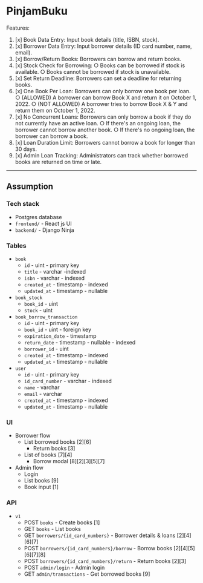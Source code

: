 # PinjamBuku

Features:

1. [x] Book Data Entry: Input book details (title, ISBN, stock).
2. [x] Borrower Data Entry: Input borrower details (ID card number, name, email).
3. [x] Borrow/Return Books: Borrowers can borrow and return books.
4. [x] Stock Check for Borrowing:
    ○ Books can be borrowed if stock is available.
    ○ Books cannot be borrowed if stock is unavailable.
5. [x] Set Return Deadline: Borrowers can set a deadline for returning books.
6. [x] One Book Per Loan: Borrowers can only borrow one book per loan.
    ○ (ALLOWED) A borrower can borrow Book X and return it on October 1, 2022.
    ○ (NOT ALLOWED) A borrower tries to borrow Book X & Y and return them on October 1, 2022.
7. [x] No Concurrent Loans: Borrowers can only borrow a book if they do not currently have an active loan.
    ○ If there's an ongoing loan, the borrower cannot borrow another book.
    ○ If there's no ongoing loan, the borrower can borrow a book.
8. [x] Loan Duration Limit: Borrowers cannot borrow a book for longer than 30 days.
9. [x] Admin Loan Tracking: Administrators can track whether borrowed books are returned on time or late.

---

## Assumption

### Tech stack

- Postgres database
- `frontend/` - React js UI
- `backend/` - Django Ninja

### Tables

- `book`
  - `id` - uint - primary key
  - `title` - varchar -indexed
  - `isbn` - varchar - indexed
  - `created_at` - timestamp - indexed
  - `updated_at` - timestamp - nullable
- `book_stock`
  - `book_id` - uint
  - `stock` - uint
- `book_borrow_transaction`
  - `id` - uint - primary key
  - `book_id` - uint - foreign key
  - `expiration_date` - timestamp
  - `return_date` - timestamp - nullable - indexed
  - `borrower_id` - uint
  - `created_at` - timestamp - indexed
  - `updated_at` - timestamp - nullable
- `user`
  - `id` - uint - primary key
  - `id_card_number` - varchar - indexed
  - `name` - varchar
  - `email` - varchar
  - `created_at` - timestamp - indexed
  - `updated_at` - timestamp - nullable

### UI

- Borrower flow
  - List borrowed books [2][6]
    - Return books [3]
  - List of books [7][4]
    - Borrow modal [8][2][3][5][7]
- Admin flow
  - Login
  - List books [9]
  - Book input [1]

### API

- `v1`
  - POST `books` - Create books [1]
  - GET `books` - List books
  - GET `borrowers/{id_card_numbers}` - Borrower details & loans [2][4][6][7]
  - POST `borrowers/{id_card_numbers}/borrow` - Borrow books [2][4][5][6][7][8]
  - POST `borrowers/{id_card_numbers}/return` - Return books [2][3]
  - POST `admin/login` - Admin login
  - GET `admin/transactions` - Get borrowed books [9]
